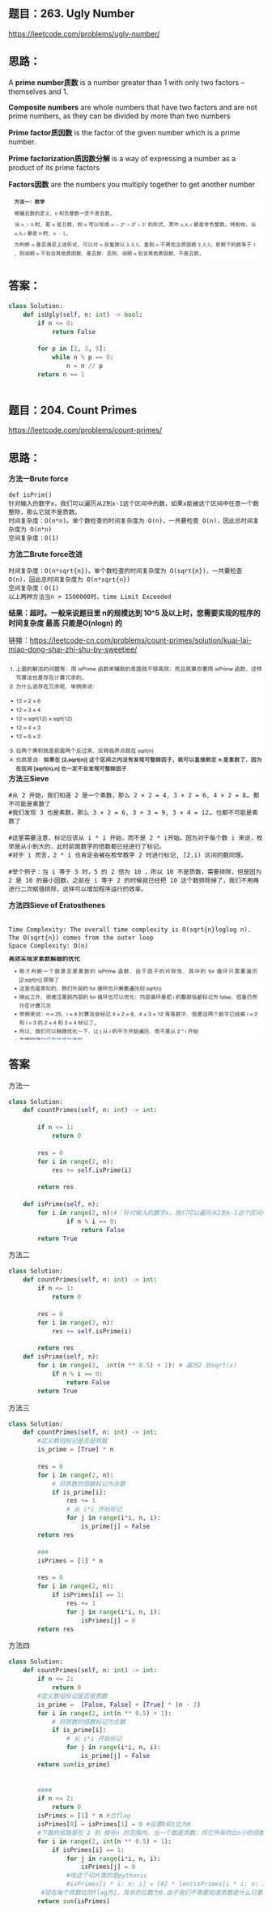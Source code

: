 ## 题目：263. Ugly Number
https://leetcode.com/problems/ugly-number/

## 思路：

A **prime number质数** is a number greater than 1 with only two factors – themselves and 1.

**Composite numbers** are whole numbers that have two factors and are not prime numbers, as they can be divided by more than two numbers

**Prime factor质因数** is the factor of the given number which is a prime number. 

**Prime factorization质因数分解** is a way of expressing a number as a product of its prime factors

**Factors因数** are the numbers you multiply together to get another number

![a](https://github.com/SSRRBB/Leetcode/blob/main/Images/283.png)


## 答案：
```python
class Solution:
    def isUgly(self, n: int) -> bool:
        if n <= 0:
            return False
        
        for p in [2, 3, 5]:
            while n % p == 0:
                n = n // p
        return n == 1
        

```
## 题目：204. Count Primes
https://leetcode.com/problems/count-primes/

## 思路：
**方法一Brute force**
```
def isPrim()
针对输入的数字x，我们可以遍历从2到x-1这个区间中的数，如果x能被这个区间中任意一个数整除，那么它就不是质数。
时间复杂度：O(n*n)。单个数检查的时间复杂度为 O(n)，一共要检查 O(n)，因此总时间复杂度为 O(n*n)
空间复杂度：O(1)
```
**方法二Brute force改进**
```
时间复杂度：O(n*sqrt{n})。单个数检查的时间复杂度为 O(sqrt{n})，一共要检查 O(n)，因此总时间复杂度为 O(n*sqrt{n})
空间复杂度：O(1)
以上两种方法当n > 1500000时，time Limit Exceeded
```
**结果：超时。一般来说题目里 n的规模达到 10^5 及以上时，您需要实现的程序的时间复杂度 最高 只能是O(nlogn) 的**

链接：https://leetcode-cn.com/problems/count-primes/solution/kuai-lai-miao-dong-shai-zhi-shu-by-sweetiee/

![a](https://github.com/SSRRBB/Leetcode/blob/main/Images/284.png)
**方法三Sieve**
```
#从 2 开始，我们知道 2 是一个素数，那么 2 × 2 = 4, 3 × 2 = 6, 4 × 2 = 8… 都不可能是素数了
#我们发现 3 也是素数，那么 3 × 2 = 6, 3 × 3 = 9, 3 × 4 = 12… 也都不可能是素数了

#这里需要注意，标记应该从 i * i 开始，而不是 2 * i开始。因为对于每个数 i 来说，枚举是从小到大的，此时前面数字的倍数都已经进行了标记。
#对于 i 而言，2 * i 也肯定会被在枚举数字 2 时进行标记, [2,i) 区间的数同理。

#举个例子：当 i 等于 5 时，5 的 2 倍为 10 ，所以 10 不是质数，需要排除，但是因为 2 是 10 的最小因数，之前在 i 等于 2 的时候就已经把 10 这个数排除掉了，我们不用再进行二次赋值排除，这样可以增加程序运行的效率。

```
**方法四Sieve of Eratosthenes**
```

Time Complexity: The overall time complexity is O(sqrt{n}loglog n). The O(sqrt{n}) comes from the outer loop
Space Complexity: O(n)
```
![a](https://github.com/SSRRBB/Leetcode/blob/main/Images/285.png)
## 答案
方法一
```python
class Solution:
    def countPrimes(self, n: int) -> int:
    
        if n <= 1:
            return 0
        
        res = 0
        for i in range(2, n):
            res += self.isPrime(i)
        
        return res
    
    def isPrime(self, n):
        for i in range(2, n):#：针对输入的数字x，我们可以遍历从2到x-1这个区间中的数，如果x能被这个区间中任意一个数整除，那么它就不是质数。
                if n % i == 0:
                    return False
        return True

```
方法二
```python
class Solution:
    def countPrimes(self, n: int) -> int:
        if n <= 1:
            return 0
        
        res = 0
        for i in range(2, n):
            res += self.isPrime(i)
        
        return res
    def isPrime(self, n):
        for i in range(2,  int(n ** 0.5) + 1): # 遍历2 到sqrt(x)
            if n % i == 0:
                return False
        return True

```
方法三
```python
class Solution:
    def countPrimes(self, n: int) -> int:
        #定义数组标记是否是质数
        is_prime = [True] * n
        
        res = 0
        for i in range(2, n):
            # 将质数的倍数标记为合数
            if is_prime[i]:
                res += 1
                # 从 i*i 开始标记
                for j in range(i*i, n, i):
                    is_prime[j] = False
        return res
        
        ###
        isPrimes = [1] * n
    
        res = 0
        for i in range(2, n):
            if isPrimes[i] == 1: 
                res += 1
                for j in range(i*i, n, i):
                    isPrimes[j] = 0
        return res

```
方法四
```python
class Solution:
    def countPrimes(self, n: int) -> int:
        if n <= 2: 
            return 0
        #定义数组标记是否是质数
        is_prime =  [False, False] + [True] * (n - 2)
        for i in range(2, int(n ** 0.5) + 1):
            # 将质数的倍数标记为合数
            if is_prime[i]:
                # 从 i*i 开始标记
                for j in range(i*i, n, i):
                    is_prime[j] = False
        return sum(is_prime)
        
        
        ####
        if n <= 2: 
            return 0
        isPrimes = [1] * n #立flag
        isPrimes[0] = isPrimes[1] = 0 #设置0和1位为0
        #下面的思路是在 2 到 根号n 的范围内，当一个数是质数，将它所有的比n小的倍数设置成0
        for i in range(2, int(n ** 0.5) + 1):
            if isPrimes[i] == 1:
                for j in range(i*i, n, i):
                    isPrimes[j] = 0
                #哇这个切片真的是pythonic
                #isPrimes[i * i: n: i] = [0] * len(isPrimes[i * i: n: i])
         #现在每个质数位的flag为1，其余的位数为0.由于我们不需要知道质数是什么只要总数，因此直接返回list里面所有1的和就行。
        return sum(isPrimes)

```
